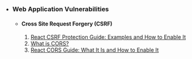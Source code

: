 
<ul>
<li><h3>Web Application Vulnerabilities</h3><ul>
    <li><p><h4>Cross Site Request Forgery (CSRF)</h4>
            <ol>
                <li>
                    <a href="https://www.stackhawk.com/blog/react-csrf-protection-guide-examples-and-how-to-enable-it/">
                        React CSRF Protection Guide: Examples and How to Enable It</a>
                </li>
                <li>
                    <a href="https://www.stackhawk.com/blog/what-is-cors/">
                        What is CORS?
                    </a>
                </li>
                <li>
                    <a href="https://www.stackhawk.com/blog/react-cors-guide-what-it-is-and-how-to-enable-it/">
                        React CORS Guide: What It Is and How to Enable It
                    </a>
                </li>
            </ol>
        </p>    
</ul>
</li>
</ul>

